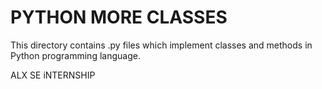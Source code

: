 # PYTHON MORE CLASSES 

This directory contains .py files which implement classes and methods in Python programming language.

ALX SE iNTERNSHIP
